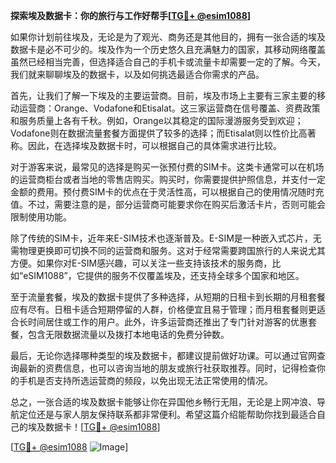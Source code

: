 **探索埃及数据卡：你的旅行与工作好帮手[[TG💪+ @esim1088](https://t.me/s/esim1088)]**

如果你计划前往埃及，无论是为了观光、商务还是其他目的，拥有一张合适的埃及数据卡是必不可少的。埃及作为一个历史悠久且充满魅力的国家，其移动网络覆盖虽然已经相当完善，但选择适合自己的手机卡或流量卡却需要一定的了解。今天，我们就来聊聊埃及的数据卡，以及如何挑选最适合你需求的产品。

首先，让我们了解一下埃及的主要运营商。目前，埃及市场上主要有三家主要的移动运营商：Orange、Vodafone和Etisalat。这三家运营商在信号覆盖、资费政策和服务质量上各有千秋。例如，Orange以其稳定的国际漫游服务受到欢迎；Vodafone则在数据流量套餐方面提供了较多的选择；而Etisalat则以性价比高著称。因此，在选择埃及数据卡时，可以根据自己的具体需求进行比较。

对于游客来说，最常见的选择是购买一张预付费的SIM卡。这类卡通常可以在机场的运营商柜台或者当地的零售店购买。购买时，你需要提供护照信息，并支付一定金额的费用。预付费SIM卡的优点在于灵活性高，可以根据自己的使用情况随时充值。不过，需要注意的是，部分运营商可能要求你在购买后激活卡片，否则可能会限制使用功能。

除了传统的SIM卡，近年来E-SIM技术也逐渐普及。E-SIM是一种嵌入式芯片，无需物理更换即可切换不同的运营商和服务。这对于经常需要跨国旅行的人来说尤其方便。如果你对E-SIM感兴趣，可以关注一些支持该技术的服务商，比如“eSIM1088”，它提供的服务不仅覆盖埃及，还支持全球多个国家和地区。

至于流量套餐，埃及的数据卡提供了多种选择，从短期的日租卡到长期的月租套餐应有尽有。日租卡适合短期停留的人群，价格便宜且易于管理；而月租套餐则更适合长时间居住或工作的用户。此外，许多运营商还推出了专门针对游客的优惠套餐，包含无限数据流量以及拨打本地电话的免费分钟数。

最后，无论你选择哪种类型的埃及数据卡，都建议提前做好功课。可以通过官网查询最新的资费信息，也可以咨询当地的朋友或旅行社获取推荐。同时，记得检查你的手机是否支持所选运营商的频段，以免出现无法正常使用的情况。

总之，一张合适的埃及数据卡能够让你在异国他乡畅行无阻，无论是上网冲浪、导航定位还是与家人朋友保持联系都非常便利。希望这篇介绍能帮助你找到最适合自己的埃及数据卡！[[TG💪+ @esim1088](https://t.me/s/esim1088)]

[[TG💪+ @esim1088](https://t.me/s/esim1088) ![Image](https://i.postimg.cc/4NQfJmqS/Snipaste-2025-05-13-00-14-12.png)]